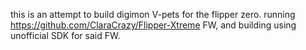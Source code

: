 this is an attempt to build digimon V-pets for the flipper zero. running https://github.com/ClaraCrazy/Flipper-Xtreme FW, and building using unofficial SDK for said FW.
